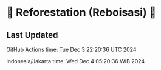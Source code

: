 
# 🌳 Reforestation (Reboisasi) 🌲

## Last Updated

GitHub Actions time: Tue Dec  3 22:20:36 UTC 2024

Indonesia/Jakarta time: Wed Dec  4 05:20:36 WIB 2024
